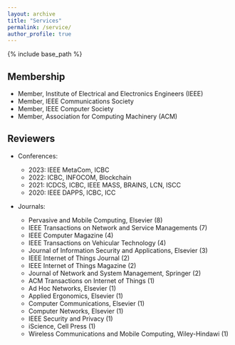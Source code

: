 ```yaml
---
layout: archive
title: "Services"
permalink: /service/
author_profile: true
---
```


{% include base_path %}

## Membership
- Member, Institute of Electrical and Electronics Engineers (IEEE)
- Member, IEEE Communications Society
- Member, IEEE Computer Society
- Member, Association for Computing Machinery (ACM)

Reviewers
---------
- Conferences:
  - 2023: IEEE MetaCom, ICBC
  - 2022: ICBC, INFOCOM, Blockchain
  - 2021: ICDCS, ICBC, IEEE MASS, BRAINS, LCN, ISCC
  - 2020: IEEE DAPPS, ICBC, ICC

- Journals:
  - Pervasive and Mobile Computing, Elsevier (8)
  - IEEE Transactions on Network and Service Managements (7)
  - IEEE Computer Magazine (4)
  - IEEE Transactions on Vehicular Technology (4)
  - Journal of Information Security and Applications, Elsevier (3)
  - IEEE Internet of Things Journal (2)
  - IEEE Internet of Things Magazine (2)
  - Journal of Network and System Management, Springer (2)
  - ACM Transactions on Internet of Things (1)
  - Ad Hoc Networks, Elsevier (1)
  - Applied Ergonomics, Elsevier (1)
  - Computer Communications, Elsevier (1)
  - Computer Networks, Elsevier (1)
  - IEEE Security and Privacy (1)
  - iScience, Cell Press (1)
  - Wireless Communications and Mobile Computing, Wiley-Hindawi (1)
